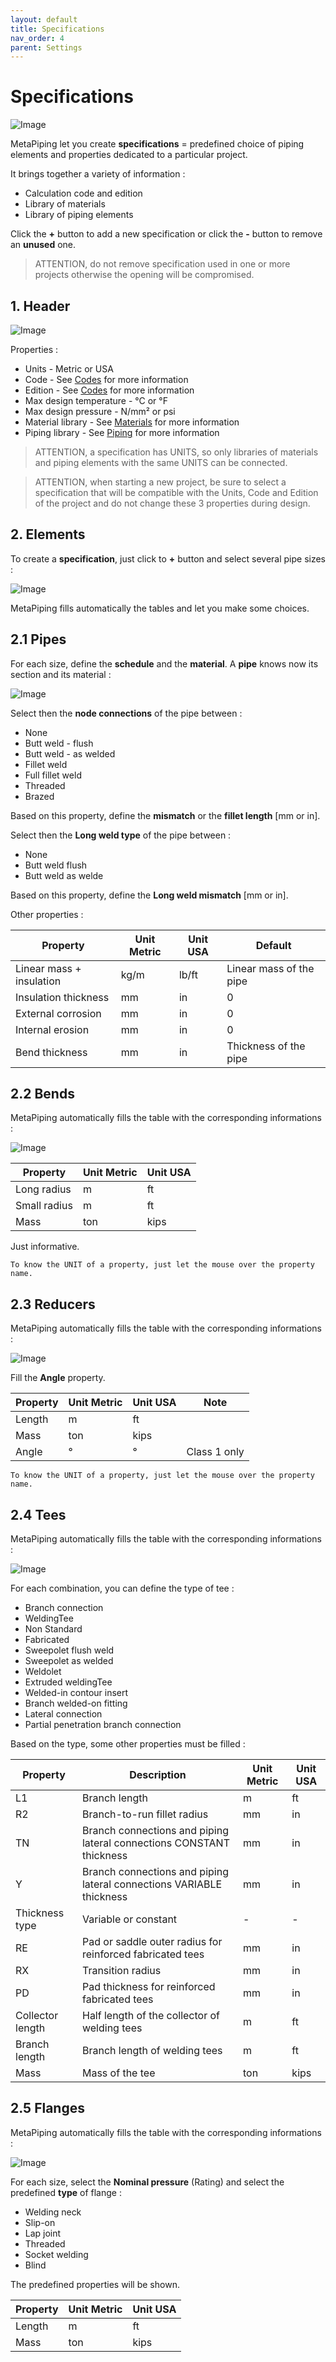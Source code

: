 ```yaml
---
layout: default
title: Specifications
nav_order: 4
parent: Settings
---
```


# Specifications

![Image](../Images/Spec1.jpg)

MetaPiping let you create **specifications** = predefined choice of piping elements and properties dedicated to a particular project.

It brings together a variety of information :

- Calculation code and edition
- Library of materials
- Library of piping elements

Click the **+** button to add a new specification or click the **-** button to remove an **unused** one.

>ATTENTION, do not remove specification used in one or more projects otherwise the opening will be compromised.

## 1. Header

![Image](../Images/Spec2.jpg)

Properties :

- Units                         - Metric or USA
- Code                          - See [Codes](https://documentation.metapiping.com/Analysis/Codes.html) for more information
- Edition                       - See [Codes](https://documentation.metapiping.com/Analysis/Codes.html) for more information
- Max design temperature        - °C or °F
- Max design pressure           - N/mm² or psi
- Material library              - See [Materials](https://documentation.metapiping.com/Settings/Databases/Materials.html) for more information
- Piping library                - See [Piping](https://documentation.metapiping.com/Settings/Databases/Piping.html) for more information


> ATTENTION, a specification has UNITS, so only libraries of materials and piping elements with the same UNITS can be connected.

> ATTENTION, when starting a new project, be sure to select a specification that will be compatible with the Units, Code and Edition of the project and do not change these 3 properties during design.

## 2. Elements

To create a **specification**, just click to **+** button and select several pipe sizes :

![Image](../Images/Spec3.jpg)

MetaPiping fills automatically the tables and let you make some choices.

## 2.1 Pipes

For each size, define the **schedule** and the **material**. A **pipe** knows now its section and its material :

![Image](../Images/Spec4.jpg)

Select then the **node connections** of the pipe between :
- None
- Butt weld - flush
- Butt weld - as welded
- Fillet weld
- Full fillet weld
- Threaded
- Brazed

Based on this property, define the **mismatch** or the **fillet length** [mm or in].

Select then the **Long weld type** of the pipe between :
- None
- Butt weld flush
- Butt weld as welde

Based on this property, define the **Long weld mismatch** [mm or in].

Other properties :

| Property | Unit Metric | Unit USA | Default |
| -------- | ---- | ---- | -- |
| Linear mass + insulation | kg/m | lb/ft | Linear mass of the pipe |
| Insulation thickness | mm |in | 0 |
| External corrosion | mm | in | 0 |
| Internal erosion | mm | in | 0 |
| Bend thickness | mm | in | Thickness of the pipe |

## 2.2 Bends

MetaPiping automatically fills the table with the corresponding informations :

![Image](../Images/Spec5.jpg)

| Property | Unit Metric | Unit USA | 
| -------- | ---- | ---- | 
| Long radius | m | ft | 
| Small radius | m | ft |
| Mass | ton | kips | 

Just informative.

    To know the UNIT of a property, just let the mouse over the property name.

## 2.3 Reducers

MetaPiping automatically fills the table with the corresponding informations :

![Image](../Images/Spec6.jpg)

Fill the **Angle** property.

| Property | Unit Metric | Unit USA | Note |
| -------- | ---- | ---- | -- |
| Length | m | ft | |
| Mass | ton | kips | |
| Angle | ° | ° | Class 1 only|

    To know the UNIT of a property, just let the mouse over the property name.

## 2.4 Tees

MetaPiping automatically fills the table with the corresponding informations :

![Image](../Images/Spec7.jpg)

For each combination, you can define the type of tee :

- Branch connection
- WeldingTee
- Non Standard
- Fabricated
- Sweepolet flush weld
- Sweepolet as welded
- Weldolet
- Extruded weldingTee
- Welded-in contour insert
- Branch welded-on fitting
- Lateral connection
- Partial penetration branch connection

Based on the type, some other properties must be filled :

| Property | Description | Unit Metric | Unit USA |
| -------- | ---- | ---- | -- |
| L1 | Branch length | m | ft |
| R2 | Branch-to-run fillet radius | mm | in |
| TN | Branch connections and piping lateral connections CONSTANT thickness | mm | in |
| Y | Branch connections and piping lateral connections VARIABLE thickness | mm | in |
| Thickness type | Variable or constant | - | - |
| RE | Pad or saddle outer radius for reinforced fabricated tees  | mm | in |
| RX | Transition radius | mm | in |
| PD | Pad thickness for reinforced fabricated tees | mm | in |
| Collector length | Half length of the collector of welding tees | m | ft |
| Branch length | Branch length of welding tees | m | ft |
| Mass | Mass of the tee | ton | kips |

## 2.5 Flanges

MetaPiping automatically fills the table with the corresponding informations :

![Image](../Images/Spec8.jpg)

For each size, select the **Nominal pressure** (Rating) and select the predefined **type** of flange :

- Welding neck
- Slip-on
- Lap joint
- Threaded
- Socket welding
- Blind

The predefined properties will be shown.

| Property | Unit Metric | Unit USA |
| -------- | ---- | ---- |
| Length | m | ft |
| Mass | ton | kips |
